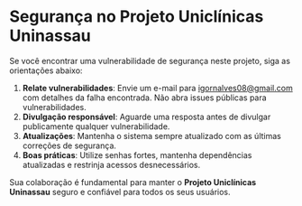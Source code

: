 # Segurança no Projeto Uniclínicas Uninassau

Se você encontrar uma vulnerabilidade de segurança neste projeto, siga as orientações abaixo:

1. **Relate vulnerabilidades**: Envie um e-mail para igornalves08@gmail.com com detalhes da falha encontrada. Não abra issues públicas para vulnerabilidades.
2. **Divulgação responsável**: Aguarde uma resposta antes de divulgar publicamente qualquer vulnerabilidade.
3. **Atualizações**: Mantenha o sistema sempre atualizado com as últimas correções de segurança.
4. **Boas práticas**: Utilize senhas fortes, mantenha dependências atualizadas e restrinja acessos desnecessários.

Sua colaboração é fundamental para manter o **Projeto Uniclínicas Uninassau** seguro e confiável para todos os seus usuários.

